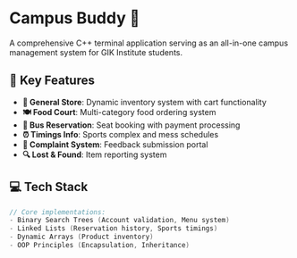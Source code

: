 # Campus Buddy 🏫

A comprehensive C++ terminal application serving as an all-in-one campus management system for GIK Institute students.

## 🌟 Key Features
- **🛒 General Store**: Dynamic inventory system with cart functionality
- **🍽️ Food Court**: Multi-category food ordering system
- **🚌 Bus Reservation**: Seat booking with payment processing
- **⏰ Timings Info**: Sports complex and mess schedules
- **📝 Complaint System**: Feedback submission portal
- **🔍 Lost & Found**: Item reporting system

## 💻 Tech Stack
```cpp
// Core implementations:
- Binary Search Trees (Account validation, Menu system)
- Linked Lists (Reservation history, Sports timings)
- Dynamic Arrays (Product inventory)
- OOP Principles (Encapsulation, Inheritance)
